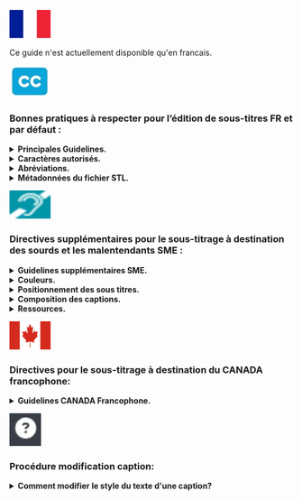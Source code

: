 ![french](images/french.jpg) 

Ce guide n'est actuellement disponible qu'en francais.

![cc](images/cc.jpg) 
### Bonnes pratiques à respecter pour l’édition de sous-titres FR et par défaut :

<details>
  <summary><b>Principales Guidelines.</b></summary>

Cette liste est amenée à évoluer régulièrement.

*Composition des sous-titres*
- 2 lignes maximum
- Nombre de caractères par ligne :  
    * 40, espaces inclus
    * inférieur ou égal à 37 si présence de control code (ex : italique,…) 
    * ces indications peuvent être modifiées par projet : dans ce cas, respecter les seuils précisés par Videomenthe
- Les 2 lignes doivent être équilibrées en termes de caractère par ligne.

*Durée*
- Ne pas placer de sous-titres dans les 10 premières images utiles d'un programme (400 premières ms).
- Durée minimale : 15 images (600ms) / maximale : 30 secondes, selon la taille des sous-titres.
- Laisser au moins 4 images (160ms) entre deux sous-titres.
- Supprimer le dernier sous-titre, au plus tard, 1 seconde avant la fin du programme. Ne jamais placer de sous-titre sur le programme Copyright.
- Les sous-titres doivent être synchronisés avec le son.

*Mise en forme / ponctuation*
- Utilisation des majuscules et minuscules.
- Les sous-titres ne doivent pas se chevaucher.
- Boucler une fin de phrase par un point final, un point d’exclamation, d’interrogation ou trois petits points.
- Utilisation du tiret (ajouter un espace entre le – et le premier caractère) lors de dialogues notamment
- L’italique doit être utilisé dans les cas suivants :
    * Voix off
    * Personne qui parle complétement hors champ (si hors champ puis dans le champ > pas d'italique)
    * Echange au téléphone (uniquement la personne hors champ)
    * Si tout le fichier est en voix off > pas d'italique.
- Ne pas utiliser les espaces pour positionner le texte, seulement la justification.
- Ne pas inclure de texte du programme dans le fichier de sous-titres. Ne pas remplir de champ supplémentaire ou ne pas créer de sous-titres de durée nulle.
- Ne pas ajouter d'espace entre le - et la première lettre.
- Préconiser la forme pyramidale si une ligne est plus longue que l'autre dans un sous-titre en deux lignes. 

*Règles de fond*
- Respecter le sens du discours et règles d’orthographes, grammaire et conjugaison de la langue française.
- Faire attention à la césure, essayer de ne pas couper les phrases (si possible).
- Dans la mesure où la lecture est trop longue ou la césure mal placée, ne pas hésiter à adapter la traduction du discours. Mieux vaut adapter que d'avoir un sous-titre trop long ou une césure disgracieuse.
- Ne pas hésiter à créer des nouvelles captions pour que les captions ne soient pas surchargées.
- Le choix des mots est à la charge du traducteur.
- En cas de mots grossiers, les remplacer par des *** s’ils sont censurés (« bip »), sinon les transcrire.
- Conserver les valeurs de mesure de la VO : par exemple, un prix en $ ne doit pas être converti en €
- Divers textes incrustés peuvent nécessiter un sous-titrage (exemple : SMS, etc) et ne doivent jamais recouvrir ce texte incrusté : placez les sous-titres ailleurs dans l'image ou échelonnez-les dans le temps.
- Utilisez le preset adapté parmi la liste disponible en fonction de la position des titres nécessaires présents dans l'image et du contenu de l'image. Le sous-titre doit gêner le moins possible l'image. -> A REMPLACER par
- Utilisez les options de placement disponibles dans la section SME. Le sous-titre doit gêner le moins possible l'image.)


*Titre du programme*
- Ne pas traduire les titres génériques des programmes, uniquement les titres des épisodes d’une série qui seraient incrustés à l’image en VO. 
- Si le titre a une traduction, il sera communiqué.
- Afficher ce titre pendant au moins 4 secondes (si possible). Ce titre ne doit jamais recouvrir le titre original.

*Crédits*
- Placer le nom du fournisseur et du traducteur (Sous-titrage : Videomenthe – nom du traducteur) sur le carton du distributeur ou générique de fin, en perturbant le moins possible la lecture, sauf s'il s'agit d'un SME (si SME, le nom du traducteur n'est pas requis car pas d'adaptation, uniquement afficher : Sous-titrage : Videomenthe).

  
</details>

<details>
  <summary><b>Caractères autorisés.</b></summary>
Les caractères autorisés sont : 

! ” % & ' ( ) * + , . - ; / : < > = ? #

1 2 3 4 5 6 7 8 9 0 

A B C D E F G H I J K L M N O P Q R S T U V W X Y Z 

a b c d e f g h i j k l m n o p q r s t u v w x y z 

é â à ç è ê ë ï î ô û ù ***

Tous les autres caractères sont interdits pour le français.


Pas de caractères spéciaux, (majuscules accentuées ou sigles ***£, $ et €*** par exemple) qui ne passent pas sur télétexte L1, y compris dans les metadata (infos export du fichier).
Norme : ***Teletext Level 1***

</details>

<details>
  <summary><b>Abréviations.</b></summary>

- ***Les Heures*** : 
Durée : en toutes lettres (ex : 3 heures).
Temps : en contracté (ex : à 17h30).

- ***Monsieur, Madame, Mademoiselle*** : Concaténés s’ils sont suivis du nom de famille ou du titre (Mlle, M. et Mme) et en toutes lettres pour le reste.

- ***Mesures*** : 10 mètres s’il y a la place ou 10 m.

- ***Pourcentages*** : 100 % (si caractère % autorisé en Télétexte).

- ***Température*** : En toutes lettres si le caractère ne passe pas sur Télétexte.

- ***Siècles et Rois*** : ils seront en chiffres romains.

- ***Classement*** : Premier en toutes lettres s’il y a la place, sinon 1er ou 1ère …

</details>

<details>
  <summary><b>Métadonnées du fichier STL.</b></summary>

Métadonnées obligatoires dans le fichier d'en-tête STL :

- Language Code
- Original program title (fourni) 
- Original episode title (fourni) 
- Translated program title (fourni) 
- Translated episode title (fourni) 
- Translator name
- Country of origin (fourni) 
- Modification Date

</details>


![SME](images/SME_.png) 

### Directives supplémentaires pour le sous-titrage à destination des sourds et les malentendants SME :

<details>
  <summary><b>Guidelines supplémentaires SME.</b></summary>
Le sous-titrage destiné spécifiquement aux personnes malentendantes doit respecter ces règles : 

- Respecter l'image : ne couvrez pas le texte incrusté, les zones importantes de l'image ni les visages (nottament la bouche).
- Utiliser toujours des tirets (-) pour indiquer que le locuteur a changé. Pas d’espace après.
- Placer les sous-titres le plus proche de la source sonore.
- Respecter le code couleurs défini pour le sous-titrage (cf couleurs).
- Utiliser des parenthèses pour les chuchotements ou les conversations privées.
- Utiliser des majuscules lorsque plusieurs personnes récitent le même texte (et utiliser des minuscules pour tout le reste, sauf pour des abréviations, des acronymes spécifiques).
- Décomposer les phrases de manière intelligible. Lorsqu'une phrase s'étend sur plus d'une caption, décomposez-la à l’endroit approprié pour éviter tout contresens.
- La durée du sous-titre doit être d'au moins 15 images pour une bonne lecture et compréhension.
-	Les caractères spéciaux sur majuscules ne sont pas autorisés : pas de 'E' avec accent, de 'C' avec cédille, etc...
- Si une phrase se lit sur deux sous-titres consécutifs, l'écart entre ces derniers doit être de 4 images.
- Si une musique est citée puis continue sur un autre plan, il faut noter trois petits points en magenta.
-	Si un bruit est décrit, puis continue sur un autre plan, il faut noter trois petits points en rouge.
-	Le bruitage doit être décrit uniquement s'il n'est pas visible à l'image.
-	Il faut faire une adaptation, par exemple ne pas écrire les mots répétés.
-	Privilégier la compréhension globale du sous-titre plutot que la syncronisation.
- Dans le cas d'un SME, affichier uniquement le nom du fournisseur dans les crédits (Sous-titrage : Videomenthe)

</details>

<details>
  <summary><b>Couleurs.</b></summary>

Respect du code couleur défini :

- ***Blanc*** lorsque le locuteur est visible (même partiellement) à l'écran.
- ***Jaune*** lorsque le locuteur n’est pas visible (hors champ) ou pour les voix off.
- ***Rouge*** indique des effets sonores. 
Un astérisque (*) est utilisé pour tous les sons provenant de : haut-parleur, radio, télévision, téléphone… 
L’astérisque sera de la couleur du sous-titre. Il n’y a pas d’espace avant le sous-titre. 
- ***Vert*** indique une langue étrangère (par exemple "dialecte indien…").
Ne traduisez pas cette langue et ne la transcrivez que si les mots étrangers sont très bien connus.
- ***Cyan*** indique des pensées non dites ou des flashbacks (les téléspectateurs entendent les pensées du
personnage mais sa bouche ne bouge pas).
Le cyan est utilisé pour les séquences de narration dans les documentaires et reportages. 
- ***Magenta*** est utilisé pour les indications musicales et les paroles d'une chanson.

</details>

<details>
  <summary><b>Positionnement des sous titres.</b></summary>

- Positionner les sous-titres de manière à permettre aux téléspectateurs de situer l'orateur. 
- Placer les sous-titres sous l'orateur et gardez la 1ère ligne plus courte que les autres si possible.
- Lorsque l'orateur est en arrière-plan entouré d'autres personnes, placez les sous-titres au-dessus de lui.
- Positionner les sous-titres en fonction de la source sonore. Si aucune source n'est identifiée, centrez les sous-titres. 
- Préférer la première captions plus courte que la seconde si possible, néanmoins la césure par la ponctuation prime toujours.


</details>

<details>
  <summary><b>Composition des captions.</b></summary>

- ***Silence*** : Si le silence dépasse 20 secondes, placez 3 points blancs (sans espace), justifiés à gauche pendant toute la durée de cette séquence.
- ***Phrases*** : Lorsque les phrases s'étendent sur plus d'une ligne de caption, ajoutez 2 points (..) à la fin d'une ligne et au début de la suivante (sans espace entre les deux). 
- ***Autre ponctuation*** : Lorsque des indications concernant la musique ou d'autres effets sonores forment des phrases complètes, ponctuez-les comme telles. 
Par exemple : Téléphone ou Le téléphone sonne. 
- ***Dialogue*** :Utiliser une ligne à simple interligne pour séparer deux lignes de légende à double hauteur.
Placez un tiret sans espace entre les deux lorsque le haut-parleur change. 
Lorsque la même personne reprend la parole après une période de silence, ou après de la musique ou d'autres effets sonores, n'utilisez plus le tiret.
- ***Début du programme*** : Tous les programmes commencent par 3 points (sans espace) justifiés à gauche pendant toute la durée du générique d'ouverture, afin que le téléspectateur sache que le sous-titrage du télétexte fonctionne correctement. 
- ***Fin de programme*** : Indiquez la fin des sous-titres du programme avec la signature (Sous-titrage : Videomenthe – nom du traducteur) lors du générique de clôture. 
- ***Niveau de langue*** : Transcrire le texte dans son intégralité (pas d'abrégé ni de simplification).

</details>

<details>
  <summary><b>Ressources.</b></summary>

- COMPLETE TECHNICAL GUIDELINES ARTE GEIE V1-07-2
- www.csa.fr/content/download/20043/334122/file/Chartesoustitrage122011.pdf
- EBU Tech Doc 3264 

</details>


![canada](images/canada.png) 

  ### Directives pour le sous-titrage à destination du CANADA francophone:

<details>
  <summary><b>Guidelines CANADA Francophone.</b></summary>
Le sous-titrage à destination du canada doit respecter ces règles : 

- Le nombre de caractères par ligne doit être inférieur ou égale à 32.
- Le temps d’affichage d’une caption doit être compris entre 2 et 5 sec.
- Utiliser l’italique pour ces situations : Langue étrangère, voix hors champs, pensées d’un personnage, titre d’une œuvre.
- La transcription doit être le plus fidéle à l'audio, il ne faut pas reformuler les phrases.
- Remarque : en Canadien, il n'y a pas d'espace avant certaines ponctuation (?!: ....)

</details>



![how](images/how.jpg)

  ### Procédure modification caption:

<details>
  <summary><b>Comment modifier le style du texte d'une caption?</b></summary>
  
Afin de modifier le style du texte d'une caption, il suffit de :

- Cliquer sur ***Paramétres*** puis ***Afficher le bouton SME*** : 
![bouton_sme](images/bouton_sme.jpg)
- Un nouvel icone apparait a coté de chaque caption : 
![sme_icon](images/sme_icon.jpg)
- Un clique sur cet icone permet d'afficher le pannel SME pour modifier individuellement chaque caption :
![sme_panel](images/sme_panel.jpg)

</details>

